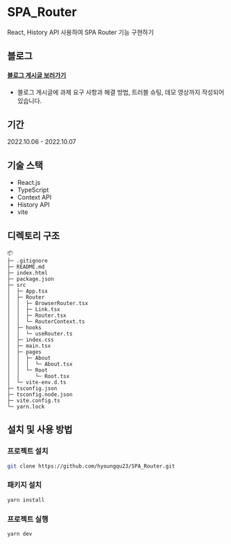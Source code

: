 # SPA_Router

React, History API 사용하여 SPA Router 기능 구현하기

## 블로그

#### [블로그 게시글 보러가기](https://hyoungmin.notion.site/SPA-Routing-d65f65e12a714ec4b67b7790fa2db53a)

- 블로그 게시글에 과제 요구 사항과 해결 방법, 트러블 슈팅, 데모 영상까지 작성되어 있습니다.

## 기간

2022.10.06 - 2022.10.07

## 기술 스택

- React.js
- TypeScript
- Context API
- History API
- vite

## 디렉토리 구조

```
📦
├─ .gitignore
├─ README.md
├─ index.html
├─ package.json
├─ src
│  ├─ App.tsx
│  ├─ Router
│  │  ├─ BrowserRouter.tsx
│  │  ├─ Link.tsx
│  │  ├─ Router.tsx
│  │  └─ RouterContext.ts
│  ├─ hooks
│  │  └─ useRouter.ts
│  ├─ index.css
│  ├─ main.tsx
│  ├─ pages
│  │  ├─ About
│  │  │  └─ About.tsx
│  │  └─ Root
│  │     └─ Root.tsx
│  └─ vite-env.d.ts
├─ tsconfig.json
├─ tsconfig.node.json
├─ vite.config.ts
└─ yarn.lock
```

## 설치 및 사용 방법

### 프로젝트 설치

```sh
git clone https://github.com/hyoungqu23/SPA_Router.git
```

### 패키지 설치

```sh
yarn install
```

### 프로젝트 실행

```sh
yarn dev
```
